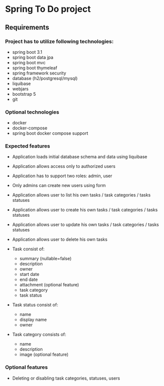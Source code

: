 # Spring To Do project

## Requirements 

### Project has to utilize following technologies:

   - spring boot 3.1
   - spring boot data jpa
   - spring boot mvc
   - spring boot thymeleaf
   - spring framework security
   - database (h2/postgresql/mysql)
   - liquibase
   - webjars
   - bootstrap 5
   - git

### Optional technologies
   - docker 
   - docker-compose
   - spring boot docker compose support

### Expected features

   - Application loads initial database schema and data using liquibase
   - Application allows access only to authorized users
   - Application has to support two roles: admin, user
   - Only admins can create new users using form
   - Application allows user to list his own tasks / task categories / tasks statuses
   - Application allows user to create his own tasks / task categories / tasks statuses 
   - Application allows user to update his own tasks / task categories / tasks statuses 
   - Application allows user to delete his own tasks
   - Task consist of:
     
     - summary (nullable=false)
     - description
     - owner
     - start date
     - end date
     - attachment (optional feature)
     - task category
     - task status

   - Task status consist of:

     - name
     - display name
     - owner

   - Task category consists of:
   
     - name
     - description
     - image (optional feature)

### Optional features

   - Deleting or disabling task categories, statuses, users 
